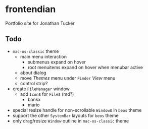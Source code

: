 # frontendian

Portfolio site for Jonathan Tucker

## Todo

- `mac-os-classic` theme
  - main menu interaction
    - submenus expand on hover
    - root menuitems expand on hover when menubar active
  - about dialog
  - move _Themes_ menu under `Finder` _View_ menu
  - control strip?
- create `FileManager` window
  - add `Icon`s for `File`s (md?)
    - bankx
    - mario
- special resize handle for non-scrollable `Window`s in `beos` theme
- support the other `SystemBar` layouts for `beos` theme
- only drag/resize `Window` outline in `mac-os-classic` theme
